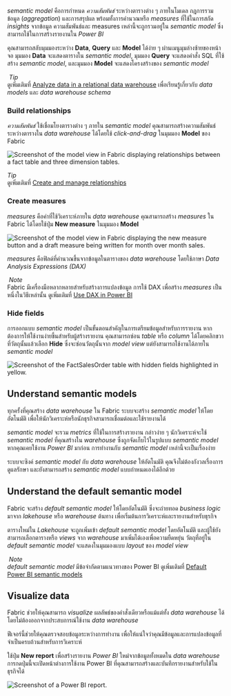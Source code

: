 
_semantic model_ คือการกำหนด _ความสัมพันธ์_ ระหว่างตารางต่าง ๆ ภายในโมเดล กฎการรวมข้อมูล (_aggregation_) และการสรุปผล พร้อมทั้งการคำนวณหรือ _measures_ ที่ใช้ในการสกัด _insights_ จากข้อมูล ความสัมพันธ์และ measures เหล่านี้จะถูกรวมอยู่ใน _semantic model_ ซึ่งสามารถใช้ในการสร้างรายงานใน _Power BI_

คุณสามารถสลับมุมมองระหว่าง **Data**, **Query** และ **Model** ได้ง่าย ๆ ผ่านเมนูมุมล่างซ้ายของหน้าจอ มุมมอง **Data** จะแสดงตารางใน _semantic model_, มุมมอง **Query** จะแสดงคำสั่ง SQL ที่ใช้สร้าง _semantic model_, และมุมมอง **Model** จะแสดงโครงสร้างของ _semantic model_

 _Tip_  
ดูเพิ่มเติมที่ [Analyze data in a relational data warehouse](https://learn.microsoft.com/en-us/training/modules/design-multidimensional-schema-to-optimize-analytical-workloads/) เพื่อเรียนรู้เกี่ยวกับ _data models_ และ _data warehouse schema_

### Build relationships

_ความสัมพันธ์_ ใช้เชื่อมโยงตารางต่าง ๆ ภายใน _semantic model_ คุณสามารถสร้างความสัมพันธ์ระหว่างตารางใน _data warehouse_ ได้โดยใช้ _click-and-drag_ ในมุมมอง **Model** ของ Fabric

![Screenshot of the model view in Fabric displaying relationships between a fact table and three dimension tables.](https://learn.microsoft.com/en-us/training/wwl/get-started-data-warehouse/media/create-relationships.png)

_Tip_  
ดูเพิ่มเติมที่ [Create and manage relationships](https://learn.microsoft.com/en-us/power-bi/transform-model/desktop-create-and-manage-relationships)

### Create measures

_measures_ คือค่าที่ใช้วิเคราะห์ภายใน _data warehouse_ คุณสามารถสร้าง _measures_ ใน Fabric ได้โดยใช้ปุ่ม **New measure** ในมุมมอง **Model**

![Screenshot of the model view in Fabric displaying the new measure button and a draft measure being written for month over month sales.](https://learn.microsoft.com/en-us/training/wwl/get-started-data-warehouse/media/create-measure.png)

_measures_ คือฟิลด์ที่คำนวณขึ้นจากข้อมูลในตารางของ _data warehouse_ โดยใช้ภาษา _Data Analysis Expressions (DAX)_

 _Note_  
Fabric มีเครื่องมือหลากหลายสำหรับสร้างการแปลงข้อมูล การใช้ DAX เพื่อสร้าง _measures_ เป็นหนึ่งในวิธีเหล่านั้น ดูเพิ่มเติมที่ [Use DAX in Power BI](https://learn.microsoft.com/en-us/training/paths/dax-power-bi/)

### Hide fields

การออกแบบ _semantic model_ เป็นขั้นตอนสำคัญในการเตรียมข้อมูลสำหรับการรายงาน หากต้องการให้ใช้งานง่ายขึ้นสำหรับผู้สร้างรายงาน คุณสามารถซ่อน _table_ หรือ _column_ ได้โดยคลิกขวาที่วัตถุนั้นแล้วเลือก **Hide** ซึ่งจะซ่อนวัตถุนั้นจาก _model view_ แต่ยังสามารถใช้งานได้ภายใน _semantic model_

![Screenshot of the FactSalesOrder table with hidden fields highlighted in yellow.](https://learn.microsoft.com/en-us/training/wwl/get-started-data-warehouse/media/hide-fields.png)

## Understand semantic models

ทุกครั้งที่คุณสร้าง _data warehouse_ ใน Fabric ระบบจะสร้าง _semantic model_ ให้โดยอัตโนมัติ เพื่อให้นักวิเคราะห์หรือนักธุรกิจสามารถเชื่อมต่อและใช้รายงานได้

_semantic model_ จะรวม _metrics_ ที่ใช้ในการสร้างรายงาน กล่าวง่าย ๆ นักวิเคราะห์จะใช้ _semantic model_ ที่คุณสร้างใน _warehouse_ ซึ่งถูกจัดเก็บไว้ในรูปแบบ _semantic model_ หากคุณเคยใช้งาน _Power BI_ มาก่อน การทำงานกับ _semantic model_ เหล่านี้จะเป็นเรื่องง่าย

ระบบจะซิงค์ _semantic model_ กับ _data warehouse_ ให้อัตโนมัติ คุณจึงไม่ต้องกังวลเรื่องการดูแลรักษา และยังสามารถสร้าง _semantic model_ แบบกำหนดเองได้อีกด้วย

## Understand the default semantic model

Fabric จะสร้าง _default semantic model_ ให้โดยอัตโนมัติ ซึ่งจะถ่ายทอด _business logic_ มาจาก _lakehouse_ หรือ _warehouse_ ต้นทาง เพื่อเริ่มต้นการวิเคราะห์และรายงานสำหรับธุรกิจ

ตารางใหม่ใน _Lakehouse_ จะถูกเพิ่มเข้า _default semantic model_ โดยอัตโนมัติ และผู้ใช้ยังสามารถเลือกตารางหรือ _views_ จาก _warehouse_ มาเพิ่มได้เองเพื่อความยืดหยุ่น วัตถุที่อยู่ใน _default semantic model_ จะแสดงในมุมมองแบบ _layout_ ของ _model view_

 _Note_  
_default semantic model_ มีข้อจำกัดตามแนวทางของ Power BI ดูเพิ่มเติมที่ [Default Power BI semantic models](https://learn.microsoft.com/en-us/fabric/data-warehouse/default-power-bi-semantic-model)

## Visualize data

Fabric ช่วยให้คุณสามารถ _visualize_ ผลลัพธ์ของคำสั่งเดียวหรือแม้แต่ทั้ง _data warehouse_ ได้โดยไม่ต้องออกจากประสบการณ์ใช้งาน _data warehouse_

ฟีเจอร์นี้ช่วยให้คุณตรวจสอบข้อมูลระหว่างการทำงาน เพื่อให้แน่ใจว่าคุณมีข้อมูลและการแปลงข้อมูลที่จำเป็นครบถ้วนสำหรับการวิเคราะห์

ใช้ปุ่ม **New report** เพื่อสร้างรายงาน _Power BI_ ใหม่จากข้อมูลทั้งหมดใน _data warehouse_ การกดปุ่มนี้จะเปิดหน้าต่างการใช้งาน Power BI ที่คุณสามารถสร้างและบันทึกรายงานสำหรับใช้ในธุรกิจได้

![Screenshot of a Power BI report.](https://learn.microsoft.com/en-us/training/wwl/get-started-data-warehouse/media/sales-report.png)
